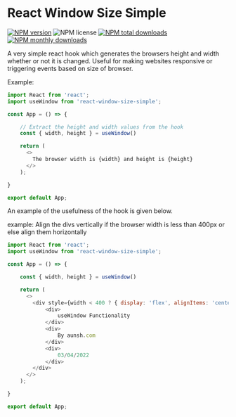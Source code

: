 # React Window Size Simple

[![NPM version](https://img.shields.io/npm/v/react-window-size-simple.svg?style=flat)](https://www.npmjs.com/package/react-window-size-simple)
![NPM license](https://img.shields.io/npm/l/react-window-size-simple.svg?style=flat)
[![NPM total downloads](https://img.shields.io/npm/dt/react-window-size-simple.svg?style=flat)](https://npmcharts.com/compare/react-window-size-simple?minimal=true)
[![NPM monthly downloads](https://img.shields.io/npm/dm/react-virtualized.svg?style=flat)](https://npmcharts.com/compare/react-virtualized?minimal=true)

A very simple react hook which generates the browsers height and width whether or not it is changed.
Useful for making websites responsive or triggering events based on size of browser.

Example:

```javascript
import React from 'react';
import useWindow from 'react-window-size-simple';

const App = () => {

    // Extract the height and width values from the hook 
    const { width, height } = useWindow()

    return (
      <>
        The browser width is {width} and height is {height}
      </>
    );

}

export default App;
```

An example of the usefulness of the hook is given below.

example: Align the divs vertically if the browser width is less than 400px or else align them horizontally

```javascript
import React from 'react';
import useWindow from 'react-window-size-simple';

const App = () => {

    const { width, height } = useWindow()

    return (
      <>
        <div style={width < 400 ? { display: 'flex', alignItems: 'center', flexDirection: 'column' } : { display: 'flex', alignItems: 'center', justifyContent: 'center' }} >
            <div>
                useWindow Functionality
            </div>
            <div>
                By aunsh.com
            </div>
            <div>
                03/04/2022
            </div>
        </div>
      </>
    );

}

export default App;
```
